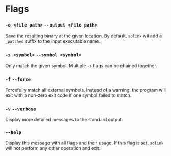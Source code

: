 # Flags

### `-o <file path>` `--output <file path>`
Save the resulting binary at the given location. 
By default, `solink` wil add a `_patched` suffix to the input executable name.

### `-s <symbol>` `--symbol <symbol>`
Only match the given symbol. 
Multiple `-s` flags can be chained together.

### `-f` `--force`
Forcefully match all external symbols. 
Instead of a warning, the program will exit with a non-zero exit code if one
symbol failed to match.

### `-v` `--verbose`
Display more detailed messages to the standard output.

### `--help`
Display this message with all flags and their usage. 
If this flag is set, `solink` will not perform any other operation and exit.
